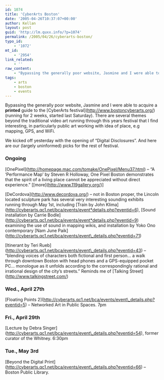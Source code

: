 ```yaml
---
id: 1074
title: 'CyberArts Boston'
date: '2005-04-26T10:37:07+00:00'
author: Kellan
layout: post
guid: 'http://lm.quxx.info/?p=1074'
permalink: /2005/04/26/cyberarts-boston/
typo_id:
    - '1072'
mt_id:
    - '2954'
link_related:
    - ''
raw_content:
    - "Bypassing the generally poor website, Jasmine and I were able to acquire a **printed** guide to the [CyberArts festival](http://www.bostoncyberarts.org/) (running for 2 weeks, started last Saturday).  There are several themes beyond the traditional video art running through this years festival that I find interesting, in particularly public art working with idea of place, e.g mapping, GPS, and WiFi.\n\nWe kicked off yesterday with the opening of \\\"Digital Disclosures\\\".  And here are our (largely uninformed) picks for the rest of festival.\n\n### Ongoing\n\n[OnePixel](http://homepage.mac.com/tomake/OnePixel/Menu37.html) - \\\"A \\'Performance Map\\' by Steven R Holloway, One Pixel Boston demonstrates that the spirit of a living place cannot be appreciated without direct experience.\\\" [[more](http://www.119gallery.org/)]\n\n[DeCordova](http://www.decordova.org/) - not in Boston proper, the Lincoln located sculpture park has several very interesting sounding exhibits running through May 1st, including [Train by John Klima](http://cyberarts.qc1.net/bca/events/event_details.php?eventid=6), [Sound installation by Carrie Bodle](http://cyberarts.qc1.net/bca/events/event_details.php?eventid=9) examining the use of sound in mapping wikis, and installation by Yoko Ono contemporary [Nam June Paik](http://cyberarts.qc1.net/bca/events/event_details.php?eventid=71)\n\n[Itinerant by Teri Rueb](http://cyberarts.qc1.net/bca/events/event_details.php?eventid=43) - \\\"blending voices of characters both fictional and first person... a walk through downtown Boston with head phones and a GPS-equipped pocket PC... monologue as it unfolds according to the correspondingly rational and irrational design of the city\\'s streets.\\\"  Reminds me of [Talking Street](http://www.talkingstreet.com/)\n\n### Wed., April 27th\n\n[Floating Points 2](http://cyberarts.qc1.net/bca/events/event_details.php?eventid=5) - Networked Art in Public Spaces. 7pm\n\n### Fri., April 29th\n\n[Lecture by Debra Singer](http://cyberarts.qc1.net/bca/events/event_details.php?eventid=54), former curator of the Whitney. 6:30pm\n\n### Tue., May 3rd\n\n[Beyond the Digital Print](http://cyberarts.qc1.net/bca/events/event_details.php?eventid=66) - Boston Public Library."
tags:
    - arts
    - boston
    - events
---
```


Bypassing the generally poor website, Jasmine and I were able to acquire a **printed** guide to the \[CyberArts festival\](http://www.bostoncyberarts.org/) (running for 2 weeks, started last Saturday). There are several themes beyond the traditional video art running through this years festival that I find interesting, in particularly public art working with idea of place, e.g mapping, GPS, and WiFi.

We kicked off yesterday with the opening of “Digital Disclosures”. And here are our (largely uninformed) picks for the rest of festival.

### Ongoing

\[OnePixel\](http://homepage.mac.com/tomake/OnePixel/Menu37.html) – “A ‘Performance Map’ by Steven R Holloway, One Pixel Boston demonstrates that the spirit of a living place cannot be appreciated without direct experience.” \[\[more\](http://www.119gallery.org/)\]

\[DeCordova\](http://www.decordova.org/) – not in Boston proper, the Lincoln located sculpture park has several very interesting sounding exhibits running through May 1st, including \[Train by John Klima\](http://cyberarts.qc1.net/bca/events/event*details.php?eventid=6), \[Sound installation by Carrie Bodle\](http://cyberarts.qc1.net/bca/events/event*details.php?eventid=9) examining the use of sound in mapping wikis, and installation by Yoko Ono contemporary \[Nam June Paik\](http://cyberarts.qc1.net/bca/events/event\_details.php?eventid=71)

\[Itinerant by Teri Rueb\](http://cyberarts.qc1.net/bca/events/event\_details.php?eventid=43) – “blending voices of characters both fictional and first person… a walk through downtown Boston with head phones and a GPS-equipped pocket PC… monologue as it unfolds according to the correspondingly rational and irrational design of the city’s streets.” Reminds me of \[Talking Street\](http://www.talkingstreet.com/)

### Wed., April 27th

\[Floating Points 2\](http://cyberarts.qc1.net/bca/events/event\_details.php?eventid=5) – Networked Art in Public Spaces. 7pm

### Fri., April 29th

\[Lecture by Debra Singer\](http://cyberarts.qc1.net/bca/events/event\_details.php?eventid=54), former curator of the Whitney. 6:30pm

### Tue., May 3rd

\[Beyond the Digital Print\](http://cyberarts.qc1.net/bca/events/event\_details.php?eventid=66) – Boston Public Library.